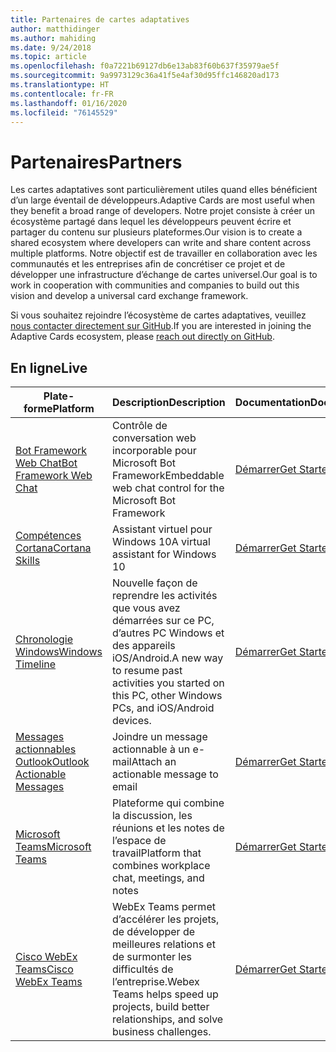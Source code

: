 ```yaml
---
title: Partenaires de cartes adaptatives
author: matthidinger
ms.author: mahiding
ms.date: 9/24/2018
ms.topic: article
ms.openlocfilehash: f0a7221b69127db6e13ab83f60b637f35979ae5f
ms.sourcegitcommit: 9a9973129c36a41f5e4af30d95ffc146820ad173
ms.translationtype: HT
ms.contentlocale: fr-FR
ms.lasthandoff: 01/16/2020
ms.locfileid: "76145529"
---
```

# <a name="partners"></a><span data-ttu-id="f07b7-102">Partenaires</span><span class="sxs-lookup"><span data-stu-id="f07b7-102">Partners</span></span> 

<span data-ttu-id="f07b7-103">Les cartes adaptatives sont particulièrement utiles quand elles bénéficient d’un large éventail de développeurs.</span><span class="sxs-lookup"><span data-stu-id="f07b7-103">Adaptive Cards are most useful when they benefit a broad range of developers.</span></span> <span data-ttu-id="f07b7-104">Notre projet consiste à créer un écosystème partagé dans lequel les développeurs peuvent écrire et partager du contenu sur plusieurs plateformes.</span><span class="sxs-lookup"><span data-stu-id="f07b7-104">Our vision is to create a shared ecosystem where developers can write and share content across multiple platforms.</span></span> <span data-ttu-id="f07b7-105">Notre objectif est de travailler en collaboration avec les communautés et les entreprises afin de concrétiser ce projet et de développer une infrastructure d’échange de cartes universel.</span><span class="sxs-lookup"><span data-stu-id="f07b7-105">Our goal is to work in cooperation with communities and companies to build out this vision and develop a universal card exchange framework.</span></span>

<span data-ttu-id="f07b7-106">Si vous souhaitez rejoindre l’écosystème de cartes adaptatives, veuillez [nous contacter directement sur GitHub](https://github.com/Microsoft/AdaptiveCards).</span><span class="sxs-lookup"><span data-stu-id="f07b7-106">If you are interested in joining the Adaptive Cards ecosystem, please [reach out directly on GitHub](https://github.com/Microsoft/AdaptiveCards).</span></span>

## <a name="live"></a><span data-ttu-id="f07b7-107">En ligne</span><span class="sxs-lookup"><span data-stu-id="f07b7-107">Live</span></span>

<span data-ttu-id="f07b7-108">Plate-forme</span><span class="sxs-lookup"><span data-stu-id="f07b7-108">Platform</span></span> | <span data-ttu-id="f07b7-109">Description</span><span class="sxs-lookup"><span data-stu-id="f07b7-109">Description</span></span> | <span data-ttu-id="f07b7-110">Documentation</span><span class="sxs-lookup"><span data-stu-id="f07b7-110">Documentation</span></span> | <span data-ttu-id="f07b7-111">Version</span><span class="sxs-lookup"><span data-stu-id="f07b7-111">Version</span></span>
---------|-------------|---------------|---------
[<span data-ttu-id="f07b7-112">Bot Framework Web Chat</span><span class="sxs-lookup"><span data-stu-id="f07b7-112">Bot Framework Web Chat</span></span>](https://github.com/Microsoft/BotFramework-WebChat)  | <span data-ttu-id="f07b7-113">Contrôle de conversation web incorporable pour Microsoft Bot Framework</span><span class="sxs-lookup"><span data-stu-id="f07b7-113">Embeddable web chat control for the Microsoft Bot Framework</span></span> | [<span data-ttu-id="f07b7-114">Démarrer</span><span class="sxs-lookup"><span data-stu-id="f07b7-114">Get Started</span></span>](https://docs.microsoft.com/adaptive-cards/get-started/bots) | <span data-ttu-id="f07b7-115">1.2 (Web Chat 4.6)</span><span class="sxs-lookup"><span data-stu-id="f07b7-115">1.2 (Web Chat 4.6)</span></span>
[<span data-ttu-id="f07b7-116">Compétences Cortana</span><span class="sxs-lookup"><span data-stu-id="f07b7-116">Cortana Skills</span></span>](https://docs.microsoft.com/cortana/skills/adaptive-cards) | <span data-ttu-id="f07b7-117">Assistant virtuel pour Windows 10</span><span class="sxs-lookup"><span data-stu-id="f07b7-117">A virtual assistant for Windows 10</span></span> | [<span data-ttu-id="f07b7-118">Démarrer</span><span class="sxs-lookup"><span data-stu-id="f07b7-118">Get Started</span></span>](https://docs.microsoft.com/adaptive-cards/get-started/bots) | <span data-ttu-id="f07b7-119">1.0</span><span class="sxs-lookup"><span data-stu-id="f07b7-119">1.0</span></span>
[<span data-ttu-id="f07b7-120">Chronologie Windows</span><span class="sxs-lookup"><span data-stu-id="f07b7-120">Windows Timeline</span></span>](https://blogs.windows.com/windowsexperience/2017/12/19/announcing-windows-10-insider-preview-build-17063-pc/) | <span data-ttu-id="f07b7-121">Nouvelle façon de reprendre les activités que vous avez démarrées sur ce PC, d’autres PC Windows et des appareils iOS/Android.</span><span class="sxs-lookup"><span data-stu-id="f07b7-121">A new way to resume past activities you started on this PC, other Windows PCs, and iOS/Android devices.</span></span> | [<span data-ttu-id="f07b7-122">Démarrer</span><span class="sxs-lookup"><span data-stu-id="f07b7-122">Get Started</span></span>](https://docs.microsoft.com/adaptive-cards/get-started/windows) | <span data-ttu-id="f07b7-123">1.0</span><span class="sxs-lookup"><span data-stu-id="f07b7-123">1.0</span></span>
[<span data-ttu-id="f07b7-124">Messages actionnables Outlook</span><span class="sxs-lookup"><span data-stu-id="f07b7-124">Outlook Actionable Messages</span></span>](https://docs.microsoft.com/outlook/actionable-messages/)  | <span data-ttu-id="f07b7-125">Joindre un message actionnable à un e-mail</span><span class="sxs-lookup"><span data-stu-id="f07b7-125">Attach an actionable message to email</span></span> | [<span data-ttu-id="f07b7-126">Démarrer</span><span class="sxs-lookup"><span data-stu-id="f07b7-126">Get Started</span></span>](https://docs.microsoft.com/outlook/actionable-messages/) | <span data-ttu-id="f07b7-127">1.0</span><span class="sxs-lookup"><span data-stu-id="f07b7-127">1.0</span></span>
[<span data-ttu-id="f07b7-128">Microsoft Teams</span><span class="sxs-lookup"><span data-stu-id="f07b7-128">Microsoft Teams</span></span>](https://products.office.com/microsoft-teams/group-chat-software) | <span data-ttu-id="f07b7-129">Plateforme qui combine la discussion, les réunions et les notes de l’espace de travail</span><span class="sxs-lookup"><span data-stu-id="f07b7-129">Platform that combines workplace chat, meetings, and notes</span></span> | [<span data-ttu-id="f07b7-130">Démarrer</span><span class="sxs-lookup"><span data-stu-id="f07b7-130">Get Started</span></span>](https://docs.microsoft.com/microsoftteams/platform/concepts/cards/cards-reference#adaptive-card) | <span data-ttu-id="f07b7-131">1.0</span><span class="sxs-lookup"><span data-stu-id="f07b7-131">1.0</span></span>
[<span data-ttu-id="f07b7-132">Cisco WebEx Teams</span><span class="sxs-lookup"><span data-stu-id="f07b7-132">Cisco WebEx Teams</span></span>](https://www.webex.com/team-collaboration.html) | <span data-ttu-id="f07b7-133">WebEx Teams permet d’accélérer les projets, de développer de meilleures relations et de surmonter les difficultés de l’entreprise.</span><span class="sxs-lookup"><span data-stu-id="f07b7-133">Webex Teams helps speed up projects, build better relationships, and solve business challenges.</span></span> | [<span data-ttu-id="f07b7-134">Démarrer</span><span class="sxs-lookup"><span data-stu-id="f07b7-134">Get Started</span></span>](https://developer.webex.com/docs/api/guides/cards) | <span data-ttu-id="f07b7-135">1.1</span><span class="sxs-lookup"><span data-stu-id="f07b7-135">1.1</span></span>
